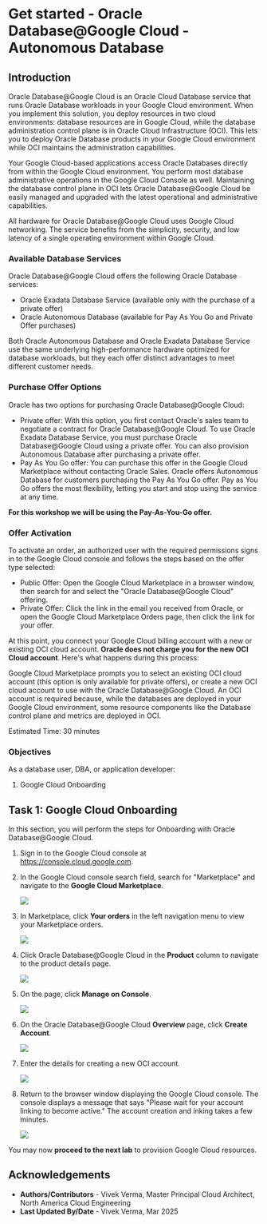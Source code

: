 
# Get started - Oracle Database@Google Cloud - Autonomous Database

## Introduction

Oracle Database@Google Cloud is an Oracle Cloud Database service that runs Oracle Database workloads in your Google Cloud environment. When you implement this solution, you deploy resources in two cloud environments: database resources are in Google Cloud, while the database administration control plane is in Oracle Cloud Infrastructure (OCI). This lets you to deploy Oracle Database products in your Google Cloud environment while OCI maintains the administration capabilities.

Your Google Cloud-based applications access Oracle Databases directly from within the Google Cloud environment. You perform most database administrative operations in the Google Cloud Console as well. Maintaining the database control plane in OCI lets Oracle Database@Google Cloud be easily managed and upgraded with the latest operational and administrative capabilities.

All hardware for Oracle Database@Google Cloud uses Google Cloud networking. The service benefits from the simplicity, security, and low latency of a single operating environment within Google Cloud.

### Available Database Services


Oracle Database@Google Cloud offers the following Oracle Database services:

* Oracle Exadata Database Service (available only with the purchase of a private offer)
* Oracle Autonomous Database (available for Pay As You Go and Private Offer purchases)

Both Oracle Autonomous Database and Oracle Exadata Database Service use the same underlying high-performance hardware optimized for database workloads, but they each offer distinct advantages to meet different customer needs.

### Purchase Offer Options

Oracle has two options for purchasing Oracle Database@Google Cloud:

* Private offer: With this option, you first contact Oracle's sales team to negotiate a contract for Oracle Database@Google Cloud. To use Oracle Exadata Database Service, you must purchase Oracle Database@Google Cloud using a private offer. You can also provision Autonomous Database after purchasing a private offer.
* Pay As You Go offer: You can purchase this offer in the Google Cloud Marketplace without contacting Oracle Sales. Oracle offers Autonomous Database for customers purchasing the Pay As You Go offer. Pay as You Go offers the most flexibility, letting you start and stop using the service at any time.

**For this workshop we will be using the Pay-As-You-Go offer.**

### Offer Activation

To activate an order, an authorized user with the required permissions signs in to the Google Cloud console and follows the steps based on the offer type selected:

* Public Offer: Open the Google Cloud Marketplace in a browser window, then search for and select the "Oracle Database@Google Cloud" offering.
* Private Offer: Click the link in the email you received from Oracle, or open the Google Cloud Marketplace Orders page, then click the link for your offer.

At this point, you connect your Google Cloud billing account with a new or existing OCI cloud account. **Oracle does not charge you for the new OCI Cloud account**. Here's what happens during this process:

Google Cloud Marketplace prompts you to select an existing OCI cloud account (this option is only available for private offers), or create a new OCI cloud account to use with the Oracle Database@Google Cloud. An OCI account is required because, while the databases are deployed in your Google Cloud environment, some resource components like the Database control plane and metrics are deployed in OCI.

Estimated Time: 30 minutes

### Objectives

As a database user, DBA, or application developer:

1. Google Cloud Onboarding

## Task 1: Google Cloud Onboarding

In this section, you will perform the steps for Onboarding with Oracle Database@Google Cloud.

1.  Sign in to the Google Cloud console at https://console.cloud.google.com.

2. In the Google Cloud console search field, search for "Marketplace" and navigate to the **Google Cloud Marketplace**.

    ![](./images/market-place.png " ")

3. In Marketplace, click **Your orders** in the left navigation menu to view your Marketplace orders.

    ![](./images/orders.png " ")

4. Click Oracle Database@Google Cloud in the **Product** column to navigate to the product details page.

    ![](./images/oracle-database-gcp.png " ")

5. On the page, click **Manage on Console**.

    ![](./images/manage-on-console.png " ")

6. On the Oracle Database@Google Cloud **Overview** page, click **Create Account**.

    ![](./images/overview-page.png " ")

7. Enter the details for creating a new OCI account.

    ![](./images/oci-tenancy.png " ")

8. Return to the browser window displaying the Google Cloud console. The console displays a message that says "Please wait for your account linking to become active." The account creation and inking takes a few minutes.

    ![](./images/linking-in-progress.png " ")

You may now **proceed to the next lab** to provision Google Cloud resources.

## Acknowledgements
- **Authors/Contributors** - Vivek Verma, Master Principal Cloud Architect, North America Cloud Engineering
- **Last Updated By/Date** - Vivek Verma, Mar 2025